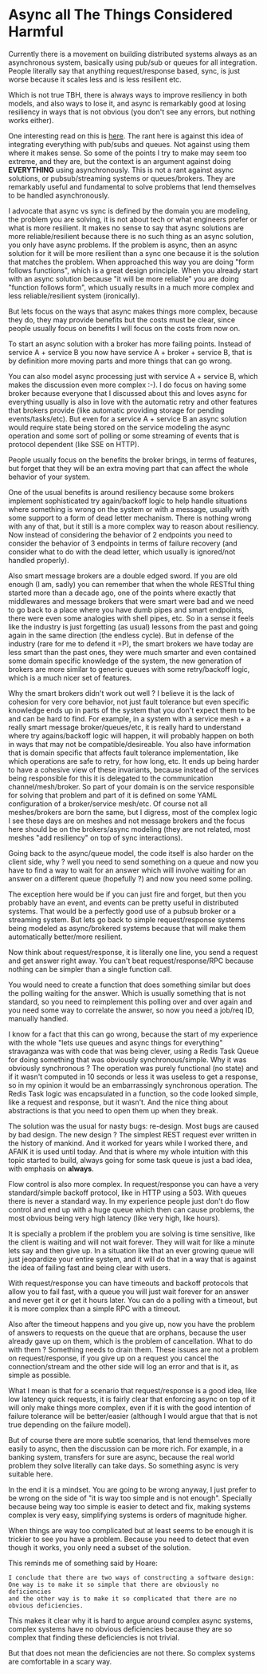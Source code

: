 # Async all The Things Considered Harmful

Currently there is a movement on building distributed systems always as an 
asynchronous system, basically using pub/sub or queues for all integration.
People literally say that anything request/response based, sync, is just
worse because it scales less and is less resilient etc.

Which is not true TBH, there is always ways to improve resiliency in both models, and also
ways to lose it, and async is remarkably good at losing resiliency in ways
that is not obvious (you don't see any errors, but nothing works either).

One interesting read on this is [here](https://cpitman.github.io/microservices/2018/03/25/microservice-antipattern-queue-explosion.html#.Y2KFmNLMIUE).
The rant here is against this idea of integrating everything with pub/subs and
queues. Not against using them where it makes sense. So some of the points I try to make may seem too
extreme, and they are, but the context is an argument against doing **EVERYTHING** using asynchronously.
This is not a rant against async solutions, or pubsub/streaming systems or queues/brokers.
They are remarkably useful and fundamental to solve problems that lend themselves to be handled asynchronously.

I advocate that async vs sync is defined by the domain you are modeling,
the problem you are solving, it is not about tech or what engineers prefer
or what is more resilient. It makes no sense to say that async solutions are more
reliable/resilient because there is no such thing as an async solution, you only have
async problems. If the problem is async, then an async solution for it will
be more resilient than a sync one because it is the solution that matches the problem.
When approached this way you are doing "form follows functions", which is
a great design principle. When you already start with an async solution
because "it will be more reliable" you are doing "function follows form", which
usually results in a much more complex and less reliable/resilient system (ironically).

But lets focus on the ways that async makes things more complex, because
they do, they may provide benefits but the costs must be clear, since people
usually focus on benefits I will focus on the costs from now on.

To start an async solution with a broker has more failing points.
Instead of service A + service B you now have
service A + broker + service B, that is by definition more moving parts
and more things that can go wrong.

You can also model async processing just with service A + service B, which makes the
discussion even more complex :-). I do focus on having some broker because everyone
that I discussed about this and loves async for everything usually is also in love
with the automatic retry and other features that brokers provide (like automatic providing
storage for pending events/tasks/etc). But even for a service A + service B an async
solution would require state being stored on the service modeling the async operation and
some sort of polling or some streaming of events that is protocol dependent (like SSE on HTTP).

People usually focus on the benefits the broker brings, in terms of features,
but forget that they will be an extra moving part that can affect the whole
behavior of your system.

One of the usual benefits is around resiliency because some brokers implement
sophisticated try again/backoff logic to help handle situations where something
is wrong on the system or with a message, usually with some support to a form of
dead letter mechanism. There is nothing wrong with any of that, but it still
is a more complex way to reason about resiliency. Now instead of considering
the behavior of 2 endpoints you need to consider the behavior of 3 endpoints
in terms of failure recovery (and consider what to do with the dead letter,
which usually is ignored/not handled properly).

Also smart message brokers are a double edged sword. If you are old enough
(I am, sadly) you can remember that when the whole RESTful thing started more than
a decade ago, one of the points where exactly that middlewares and message
brokers that were smart were bad and we need to go back to a place where you
have dumb pipes and smart endpoints, there were even some analogies with
shell pipes, etc. So in a sense it feels like the industry is just forgetting
(as usual) lessons from the past and going again in the same direction (the endless cycle).
But in defense of the industry (rare for me to defend it =P), the smart brokers we
have today are less smart than the past ones, they were much smarter and even contained
some domain specific knowledge of the system, the new generation of brokers are more
similar to generic queues with some retry/backoff logic, which is a much nicer set of features.

Why the smart brokers didn't work out well ? I believe it is the lack of cohesion
for very core behavior, not just fault tolerance but even specific knowledge
ends up in parts of the system that you don't expect them to be and can be hard to find.
For example, in a system with a service mesh + a really smart message broker/queues/etc, it is really hard
to understand where try agains/backoff logic will happen, it will probably
happen on both in ways that may not be compatible/desireable. You also have information
that is domain specific that affects fault tolerance implementation, like
which operations are safe to retry, for how long, etc. It ends up being
harder to have a cohesive view of these invariants, because instead of
the services being responsible for this it is delegated to the communication
channel/mesh/broker. So part of your domain is on the service responsible for solving
that problem and part of it is defined on some YAML configuration of a
broker/service mesh/etc. Of course not all meshes/brokers are born the same,
but I digress, most of the complex logic I see these days are on meshes and not message
brokers and the focus here should be on the brokers/async modeling (they are not related,
most meshes "add resiliency" on top of sync interactions).

Going back to the async/queue model, the code itself is also harder on the client side, why ?
well you need to send something on a queue and now you have to
find a way to wait for an answer which will involve waiting for an answer
on a different queue (hopefully ?) and now you need some polling.

The exception here would be if you can just fire and forget, but then you probably
have an event, and events can be pretty useful in distributed systems. That would be a perfectly
good use of a pubsub broker or a streaming system. But lets go back to simple
request/response systems being modeled as async/brokered systems because that will make
them automatically better/more resilient.

Now think about request/response, it is literally one line, you send a request and
get answer right away. You can't beat request/response/RPC because nothing
can be simpler than a single function call.

You would need to create a function that does something similar but does the
polling waiting for the answer. Which is usually something that is not standard,
so you need to reimplement this polling over and over again
and you need some way to correlate the answer, so now you need a job/req ID,
manually handled.

I know for a fact that this can go wrong, because the start of my experience with
the whole "lets use queues and async things for everything" stravaganza was with code
that was being clever, using a Redis Task Queue for doing something that was
obviously synchronous/simple. Why it was obviously synchronous ? The operation was
purely functional (no state) and if it wasn't computed in 10 seconds or less
it was useless to get a response, so in my opinion it would be an embarrassingly
synchronous operation. The Redis Task logic was encapsulated in a function, so
the code looked simple, like a request and response, but it wasn't. And the nice
thing about abstractions is that you need to open them up when they break.

The solution was the usual for nasty bugs: re-design. Most
bugs are caused by bad design. The new design ? The simplest REST request ever
written in the history of mankind. And it worked for years while I worked there,
and AFAIK it is used until today. And that is where my whole intuition with
this topic started to build, always going for some task queue is just a bad
idea, with emphasis on **always**.

Flow control is also more complex. In request/response you can have a very
standard/simple backoff protocol, like in HTTP using a 503.
With queues there is never a standard way. In my experience people just don't
do flow control and end up with a huge queue which then can cause problems,
the most obvious being very high latency (like very high, like hours).

It is specially a problem if the problem you are solving is time sensitive,
like the client is waiting and will not wait forever. They will wait for like
a minute lets say and then give up. In a situation like that an ever growing
queue will just jeopardize your entire system, and it will do that in a way
that is against the idea of failing fast and being clear with users.

With request/response you can have timeouts and backoff protocols that allow you
to fail fast, with a queue you will just wait forever for an answer and never
get it or get it hours later. You can do a polling with a timeout, but it is
more complex than a simple RPC with a timeout.

Also after the timeout happens and you give up, now you have the problem of
answers to requests on the queue that are orphans, because the user already
gave up on them, which is the problem of cancellation. What to do with them ?
Something needs to drain them. These issues are not a problem on request/response,
if you give up on a request you cancel the connection/stream and the other
side will log an error and that is it, as simple as possible.

What I mean is that for a scenario that request/response is a good idea,
like low latency quick requests, it is fairly clear that enforcing async on
top of it will only make things more complex, even if it is with the good
intention of failure tolerance will be better/easier (although I would
argue that that is not true depending on the failure model).

But of course there are more subtle scenarios, that lend themselves more easily
to async, then the discussion can be more rich.
For example, in a banking system, transfers for sure are async,
because the real world problem they solve literally can take days.
So something async is very suitable here.

In the end it is a mindset. You are going to be wrong anyway, I just prefer to
be wrong on the side of "it is way too simple and is not enough".
Specially because being way too simple is easier to detect and fix, making systems
complex is very easy, simplifying systems is orders of magnitude higher.

When things are way too complicated but at least seems to be enough it is
trickier to see you have a problem. Because you need to detect that even
though it works, you only need a subset of the solution.

This reminds me of something said by Hoare:

```
I conclude that there are two ways of constructing a software design:
One way is to make it so simple that there are obviously no deficiencies
and the other way is to make it so complicated that there are no obvious deficiencies.
```

This makes it clear why it is hard to argue around complex async systems,
complex systems have no obvious deficiencies because they are so complex that
finding these deficiencies is not trivial.

But that does not mean the deficiencies are not there.
So complex systems are comfortable in a scary way.
